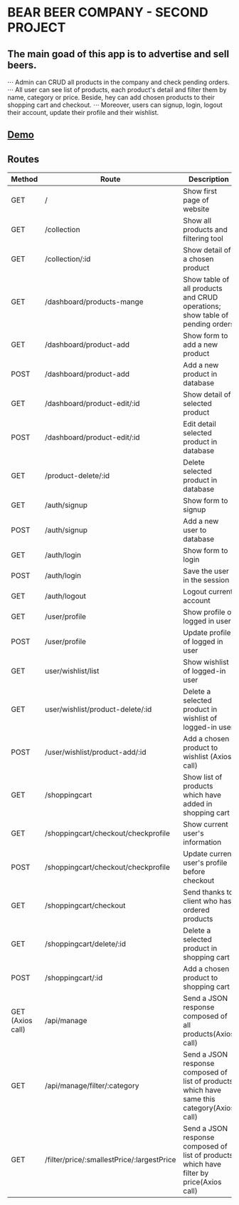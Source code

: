 # BEAR BEER COMPANY - SECOND PROJECT

## The main goad of this app is to advertise and sell beers. 

⋅⋅⋅ Admin can CRUD all products in the company and check pending orders. 
⋅⋅⋅ All user can see list of products, each product's detail and filter them by name, category or price. Beside, hey can add chosen products to their shopping cart and checkout.
⋅⋅⋅ Moreover, users can signup, login, logout their account, update their profile and their wishlist.

## [Demo](https://bear-beer-co.herokuapp.com/)

## Routes
|Method       |Route          |Description |
|--- | --- | --- |
|GET   |/       | Show first page of website      |
|GET       |/collection       |Show all products and filtering tool       |
|GET       |/collection/:id      |Show detail of a chosen product       |
|GET       |/dashboard/products-mange       |Show table of all products and CRUD operations; show table of pending orders       |
|GET       |/dashboard/product-add       |Show form to add a new product      |
|POST       |/dashboard/product-add        |Add a new product in database        |
|GET       |/dashboard/product-edit/:id         |Show detail of selected product      |
|POST       |/dashboard/product-edit/:id       | Edit detail selected product in database      |
|GET      |/product-delete/:id       |Delete selected product in database      |
|GET      |/auth/signup       |Show form to signup       |
|POST       |/auth/signup          |Add a new user to database       |
|GET       |/auth/login       |Show form to login       |
|POST       |/auth/login      |Save the user in the session       |
|GET       |/auth/logout       |Logout current account       |
|GET       |/user/profile       |Show profile of logged in user     |
|POST       |/user/profile        |Update profile of logged in user       |
|GET       |user/wishlist/list       |Show wishlist of logged-in user       |
|GET       |user/wishlist/product-delete/:id     |Delete a selected product in wishlist of logged-in user       |
|POST       | /user/wishlist/product-add/:id      |Add a chosen product to wishlist (Axios call) |
|GET       |/shoppingcart       | Show list of products which have added in shopping cart     |
|GET       |/shoppingcart/checkout/checkprofile       |Show current user's information       |
|POST       |/shoppingcart/checkout/checkprofile       |Update current user's profile before checkout       |
|GET       |/shoppingcart/checkout       |Send thanks to client who has ordered products      |
|GET       |/shoppingcart/delete/:id         |Delete a selected product in shopping cart       |
|POST       |/shoppingcart/:id         |Add a chosen product to shopping cart       |
|GET  (Axios call)     |/api/manage      |Send a JSON response composed of all products(Axios call)  |
|GET       |/api/manage/filter/:category       |Send a JSON response composed of list of products which have same this category(Axios call)  |
|GET       |/filter/price/:smallestPrice/:largestPrice       |Send a JSON response composed of list of products which have filter by price(Axios call)      |